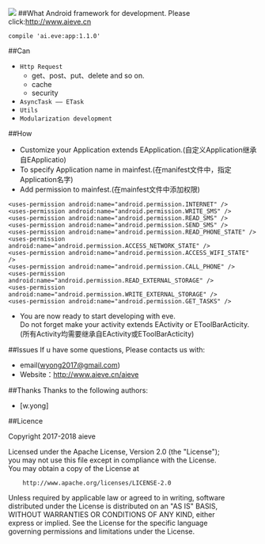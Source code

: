 ![](http://www.aieve.cn/aieve.png)
##What
Android framework for development. Please click:http://www.aieve.cn
```
compile 'ai.eve:app:1.1.0'
```

##Can

* `Http Request`
    *  get、post、put、delete and so on.
    *  cache
    *  security
* `AsyncTask —— ETask`
* `Utils`
* `Modularization development`

##How

* Customize your Application extends EApplication.(自定义Application继承自EApplicatio)
* To specify Application name in mainfest.(在manifest文件中，指定Application名字)
* Add permission to mainfest.(在mainfest文件中添加权限)
```
<uses-permission android:name="android.permission.INTERNET" />
<uses-permission android:name="android.permission.WRITE_SMS" />
<uses-permission android:name="android.permission.READ_SMS" />
<uses-permission android:name="android.permission.SEND_SMS" />
<uses-permission android:name="android.permission.READ_PHONE_STATE" />
<uses-permission android:name="android.permission.ACCESS_NETWORK_STATE" />
<uses-permission android:name="android.permission.ACCESS_WIFI_STATE" />
<uses-permission android:name="android.permission.CALL_PHONE" />
<uses-permission android:name="android.permission.READ_EXTERNAL_STORAGE" />
<uses-permission android:name="android.permission.WRITE_EXTERNAL_STORAGE" />
<uses-permission android:name="android.permission.GET_TASKS" />
```
* You are now ready to start developing with eve.<br>
  Do not forget make your activity extends EActivity or EToolBarActicity.(所有Activity均需要继承自EActivity或EToolBarActicity)

##Issues
If u have some questions, Please contacts us with: 

* email(wyong2017@gmail.com)
* Website：http://www.aieve.cn/aieve

##Thanks
Thanks to the following authors:

* [w.yong]

##Licence

Copyright 2017-2018 aieve

Licensed under the Apache License, Version 2.0 (the "License");<br>
you may not use this file except in compliance with the License.<br>
You may obtain a copy of the License at
```
    http://www.apache.org/licenses/LICENSE-2.0
```
Unless required by applicable law or agreed to in writing, software<br>
distributed under the License is distributed on an "AS IS" BASIS,<br>
WITHOUT WARRANTIES OR CONDITIONS OF ANY KIND, either <br>express or implied.
See the License for the specific language <br>
governing permissions and
limitations under the License.<br>
